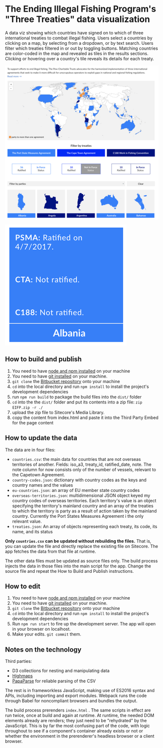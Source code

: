 [codebase]: [https://bitbucket.org/pctdigital/cape-town/src/master/]
[preview]: [https://pctdigital.bitbucket.io/preview/cape-town/]

# The Ending Illegal Fishing Program's "Three Treaties" data visualization

A data viz showing which countries have signed on to which of three international treaties to combat illegal fishing. Users select a countries by clicking on a map, by selecting from a dropdown, or by text search.  Users filter which treaties filtered in or out by toggling buttons. Matching countries are color-coded in the map and revealed as tiles in the results sections. Clicking or hovering over a country's tile reveals its details for each treaty.

![screen shot of map and tiles](screenshot.png)

![screen shot of tile details](screenshot-1.png)

## How to build and publish

1. You need to have [node and npm installed](https://blog.teamtreehouse.com/install-node-js-npm-mac) on your machine
1. You need to have [git installed](https://git-scm.com/book/en/v2/Getting-Started-Installing-Git) on your machine.
1. `git clone` the [Bitbucket repository][codebase] onto your machine
1. `cd` into the local directory and run `npm install` to install the project's development dependencies
1. run `npm run build` to package the build files into the `dist/` folder
1. `cd` into the the `dist/` folder and put its contents into a zip file: `zip EIFP.zip -r ./`
1. upload the zip file to Sitecore's Media Library. 
1. copy the content from index.html and paste it into the Third Party Embed for the page content

## How to update the data

The data are in four files:
* `countries.csv`: the main data for countries that are not overseas territories of another. Fields: iso_a3, treaty_id, ratified_date, note. The note column for now consists only of the number of vessels, relevant to the Capetown Agreement.
* `country-codes.json`: dictionary with country codes as the keys and country names and the values
* `eu-countries.json`: an array of EU member state country codes
* `overseas-territories.json`: multidimensional JSON object keyed my country codes of overseas territories. Each territory's value is an object specifying the territory's mainland country and an array of the treaties to which the territory is party as a result of action taken by the mainland country. Currently the Port States Measures Agreement i the only relevant value.
* `treaties.json`:  An array of objects representing each treaty, its code, its name, and its status

**Only `countries.csv` can be updated without rebuilding the files.** That is, you can update the file and directly replace the existing file on Sitecore. The app fetches the data from that file at runtime.

The other data files must be updated as source files only. The build process injects the data in those files into the main script for the app. Change the source file and repeat the How to Build and Publish instructions.

## How to edit

1. You need to have [node and npm installed](https://blog.teamtreehouse.com/install-node-js-npm-mac) on your machine
1. You need to have [git installed](https://git-scm.com/book/en/v2/Getting-Started-Installing-Git) on your machine.
1. `git clone` the [Bitbucket repository][codebase] onto your machine
1. `cd` into the local directory and run `npm install` to install the project's development dependencies
1. Run `npm run start` to fire up the development server. The app will open in your browser on localhost.
1. Make your edits. `git commit` them.

## Notes on the technology 

Third parties:
* D3 collections for nesting and manipulating data
* [Highmaps](https://api.highcharts.com/highmaps/)
* [PapaParse](https://www.papaparse.com/) for reliable parsing of the CSV

The rest is in frameworkless JavaScript, making use of ES2016 syntax and APIs, including importing and export modules. Webpack runs the code through Babel for noncompliant browsers and bundles the output.

The build process prerenders `index.html` . The same scripts in effect are run twice, once at build and again at runtime. At runtime, the needed DOM elements already are renders; they just need to be "rehydrated" by the JavaScript. This is by far the most confusing part of the code, with logic throughout to see if a component's container already exists or not or whether the environment in the prerenderer's headless browser or a client browser.